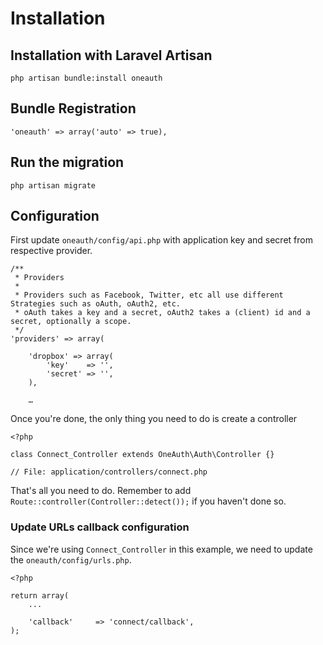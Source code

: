 # Installation

## Installation with Laravel Artisan

	php artisan bundle:install oneauth
	
## Bundle Registration

	'oneauth' => array('auto' => true),

## Run the migration

	php artisan migrate
	
## Configuration

First update `oneauth/config/api.php` with application key and secret from respective provider.

	/**
	 * Providers
	 * 
	 * Providers such as Facebook, Twitter, etc all use different Strategies such as oAuth, oAuth2, etc.
	 * oAuth takes a key and a secret, oAuth2 takes a (client) id and a secret, optionally a scope.
	 */
	'providers' => array(

		'dropbox' => array(
			'key'    => '',
			'secret' => '',
		),
		
		…

Once you're done, the only thing you need to do is create a controller

	<?php
	
	class Connect_Controller extends OneAuth\Auth\Controller {}
	
	// File: application/controllers/connect.php
	
That's all you need to do. Remember to add `Route::controller(Controller::detect());` if you haven't done so.

### Update URLs callback configuration

Since we're using `Connect_Controller` in this example, we need to update the `oneauth/config/urls.php`.

	<?php

	return array(
		...
		
		'callback'     => 'connect/callback',
	);

